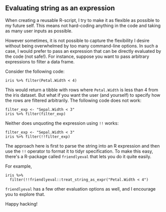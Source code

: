 ## Evaluating string as an expression

When creating a reusable R-script, I try to make it as flexible as possible to my future
self. This means not hard-coding anything in the code and taking as many user inputs as
possible.

However sometimes, it is not possible to capture the flexibility I desire without being
overwhelmed by too many command-line options. In such a case, I would prefer to
pass an expression that can be directly evaluated by the code (not safe!). For instance,
suppose you want to pass arbitrary expressions to filter a data frame.

Consider the following code:

```
iris %>% filter(Petal.Width < 4)
```

This would return a tibble with rows where `Petal.Width` is less than 4 from the iris
dataset. But what if you want the user (and yourself) to specify how the rows are filtered
arbitrarily. The following code does not work:

```
filter_exp <- "Sepal.Width < 3"
iris %>% filter(filter_exp)
```

Neither does unquoting the expression using `!!` works:

```
filter_exp <- "Sepal.Width < 3"
iris %>% filter(!!filter_exp)
```

The approach here is first to parse the string into an R expression and then use the `!!`
operator to format it to tidyr specification. To make this easy, there's a R-package
called `friendlyeval` that lets you do it quite easily.

For example,

```
iris %>%
  filter(!!friendlyeval::treat_string_as_expr("Petal.Width < 4")
```

`friendlyeval` has a few other evaluation options as well, and I encourage you to explore
that.

Happy hacking!
